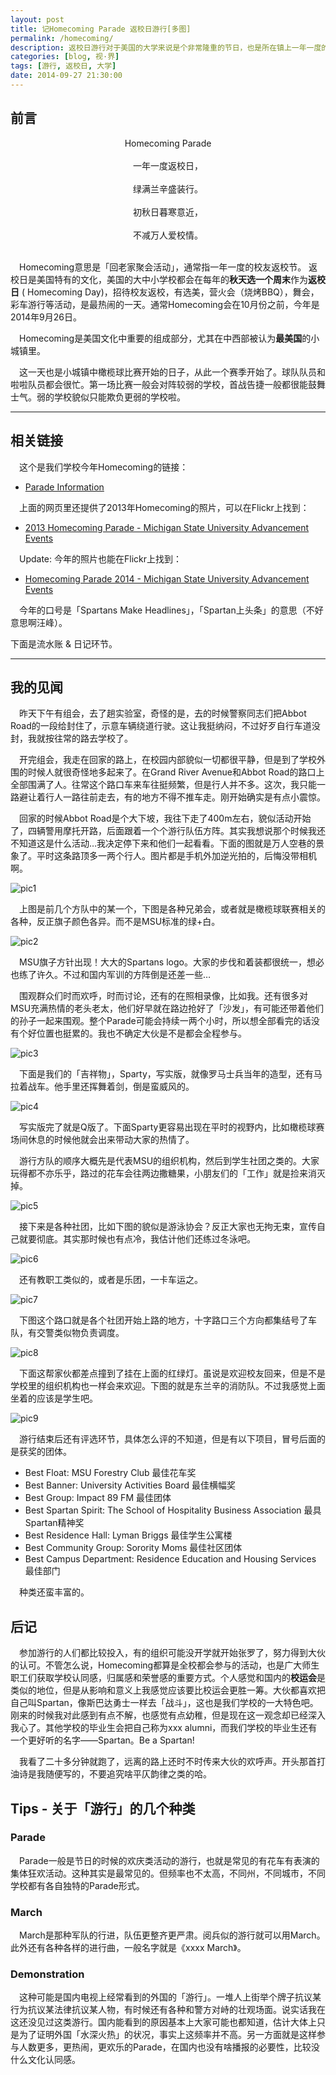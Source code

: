 ```yaml
---
layout: post
title: 记Homecoming Parade 返校日游行[多图]
permalink: /homecoming/
description: 返校日游行对于美国的大学来说是个非常隆重的节日，也是所在镇上一年一度的盛事。
categories: [blog, 视·界]
tags: [游行, 返校日, 大学]
date: 2014-09-27 21:30:00
---
```


## 前言

<center>Homecoming Parade</center><br>

<center>一年一度返校日，</center><br>
<center>绿满兰辛盛装行。</center><br>
<center>初秋日暮寒意近，</center><br>
<center>不减万人爱校情。</center><br>

　Homecoming意思是「回老家聚会活动」，通常指一年一度的校友返校节。 返校日是美国特有的文化，美国的大中小学校都会在每年的**秋天选一个周末**作为**返校日** ( Homecoming Day)，招待校友返校，有选美，营火会（烧烤BBQ），舞会，彩车游行等活动，是最热闹的一天。通常Homecoming会在10月份之前，今年是2014年9月26日。

　Homecoming是美国文化中重要的组成部分，尤其在中西部被认为**最美国**的小城镇里。

　这一天也是小城镇中橄榄球比赛开始的日子，从此一个赛季开始了。球队队员和啦啦队员都会很忙。第一场比赛一般会对阵较弱的学校，首战告捷一般都很能鼓舞士气。弱的学校貌似只能欺负更弱的学校啦。

------
## 相关链接

　这个是我们学校今年Homecoming的链接：

* [Parade Information](http://alumni.msu.edu/programs/homecoming/paradeInfo.cfm)

　上面的网页里还提供了2013年Homecoming的照片，可以在Flickr上找到：

* [2013 Homecoming Parade - Michigan State University Advancement Events](https://www.flickr.com/photos/msuadv/sets/72157636799793235/)

　Update: 今年的照片也能在Flickr上找到：

* [Homecoming Parade 2014 - Michigan State University Advancement Events](https://www.flickr.com/photos/msuadv/sets/72157647905606377/)

　今年的口号是「Spartans Make Headlines」，「Spartan上头条」的意思（不好意思啊汪峰）。

下面是流水账 & 日记环节。

------


## 我的见闻

　昨天下午有组会，去了趟实验室，奇怪的是，去的时候警察同志们把Abbot Road的一段给封住了，示意车辆绕道行驶。这让我挺纳闷，不过好歹自行车道没封，我就按往常的路去学校了。

　开完组会，我走在回家的路上，在校园内部貌似一切都很平静，但是到了学校外围的时候人就很奇怪地多起来了。在Grand River Avenue和Abbot Road的路口上全部围满了人。往常这个路口车来车往挺频繁，但是行人并不多。这次，我只能一路避让着行人一路往前走去，有的地方不得不推车走。刚开始确实是有点小震惊。

　回家的时候Abbot Road是个大下坡，我往下走了400m左右，貌似活动开始了，四辆警用摩托开路，后面跟着一个个游行队伍方阵。其实我想说那个时候我还不知道这是什么活动…我决定停下来和他们一起看看。下面的图就是万人空巷的景象了。平时这条路顶多一两个行人。图片都是手机外加逆光拍的，后悔没带相机啊。

![pic1]({{site.img-hosting}}/Pic4Post/homecoming/parade1.jpg "1")

　上图是前几个方队中的某一个，下图是各种兄弟会，或者就是橄榄球联赛相关的各种，反正旗子颜色各异。而不是MSU标准的绿+白。

![pic2]({{site.img-hosting}}/Pic4Post/homecoming/parade2.jpg "2")

　MSU旗子方针出现！大大的Spartans logo。大家的步伐和着装都很统一，想必也练了许久。不过和国内军训的方阵倒是还差一些…

　围观群众们时而欢呼，时而讨论，还有的在照相录像，比如我。还有很多对MSU充满热情的老头老太，他们好早就在路边抢好了「沙发」，有可能还带着他们的孙子一起来围观。整个Parade可能会持续一两个小时，所以想全部看完的话没有个好位置也挺累的。我也不确定大伙是不是都会全程参与。

![pic3]({{site.img-hosting}}/Pic4Post/homecoming/parade3.jpg "3")

　下面是我们的「吉祥物」，Sparty，写实版，就像罗马士兵当年的造型，还有马拉着战车。他手里还挥舞着剑，倒是蛮威风的。

![pic4]({{site.img-hosting}}/Pic4Post/homecoming/parade4.jpg "4")

　写实版完了就是Q版了。下面Sparty更容易出现在平时的视野内，比如橄榄球赛场间休息的时候他就会出来带动大家的热情了。

　游行方队的顺序大概先是代表MSU的组织机构，然后到学生社团之类的。大家玩得都不亦乐乎，路过的花车会往两边撒糖果，小朋友们的「工作」就是捡来消灭掉。

![pic5]({{site.img-hosting}}/Pic4Post/homecoming/parade5.jpg "5")

　接下来是各种社团，比如下图的貌似是游泳协会？反正大家也无拘无束，宣传自己就要彻底。其实那时候也有点冷，我估计他们还练过冬泳吧。

![pic6]({{site.img-hosting}}/Pic4Post/homecoming/parade6.jpg "6")

　还有教职工类似的，或者是乐团，一卡车运之。

![pic7]({{site.img-hosting}}/Pic4Post/homecoming/parade7.jpg "7")

　下图这个路口就是各个社团开始上路的地方，十字路口三个方向都集结号了车队，有交警类似物负责调度。

![pic8]({{site.img-hosting}}/Pic4Post/homecoming/parade8.jpg "8")

　下面这帮家伙都差点撞到了挂在上面的红绿灯。虽说是欢迎校友回来，但是不是学校里的组织机构也一样会来欢迎。下图的就是东兰辛的消防队。不过我感觉上面坐着的应该是学生吧。

![pic9]({{site.img-hosting}}/Pic4Post/homecoming/parade9.jpg "9")

　游行结束后还有评选环节，具体怎么评的不知道，但是有以下项目，冒号后面的是获奖的团体。

* Best Float: MSU Forestry Club 最佳花车奖
* Best Banner: University Activities Board 最佳横幅奖
* Best Group: Impact 89 FM 最佳团体
* Best Spartan Spirit: The School of Hospitality Business Association 最具Spartan精神奖
* Best Residence Hall: Lyman Briggs 最佳学生公寓楼
* Best Community Group: Sorority Moms 最佳社区团体
* Best Campus Department: Residence Education and Housing Services 最佳部门

　种类还蛮丰富的。

## 后记

　参加游行的人们都比较投入，有的组织可能没开学就开始张罗了，努力得到大伙的认可。不管怎么说，Homecoming都算是全校都会参与的活动，也是广大师生职工们获取学校认同感，归属感和荣誉感的重要方式。个人感觉和国内的**校运会**是类似的地位，但是从影响和意义上我感觉应该要比校运会更胜一筹。大伙都喜欢把自己叫Spartan，像斯巴达勇士一样去「战斗」，这也是我们学校的一大特色吧。刚来的时候我对此感到有点不解，也感觉有点幼稚，但是现在这一观念却已经深入我心了。其他学校的毕业生会把自己称为xxx alumni，而我们学校的毕业生还有一个更好听的名字——Spartan。Be a Spartan!

　我看了二十多分钟就跑了，远离的路上还时不时传来大伙的欢呼声。开头那首打油诗是我随便写的，不要追究啥平仄韵律之类的哈。

## Tips - 关于「游行」的几个种类

### Parade

　Parade一般是节日的时候的欢庆类活动的游行，也就是常见的有花车有表演的集体狂欢活动。这种其实是最常见的。但频率也不太高，不同州，不同城市，不同学校都有各自独特的Parade形式。

### March

　March是那种军队的行进，队伍更整齐更严肃。阅兵似的游行就可以用March。此外还有各种各样的进行曲，一般名字就是《xxxx March》。

### Demonstration

　这种可能是国内电视上经常看到的外国的「游行」。一堆人上街举个牌子抗议某行为抗议某法律抗议某人物，有时候还有各种和警方对峙的壮观场面。说实话我在这还没见过这类游行。国内能看到的原因基本上大家可能也都知道，估计大体上只是为了证明外国「水深火热」的状况，事实上这频率并不高。另一方面就是这样参与人数更多，更热闹，更欢乐的Parade，在国内也没有啥播报的必要性，比较没什么文化认同感。